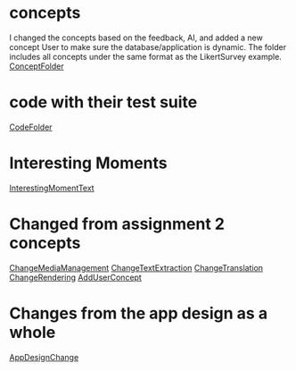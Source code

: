 # concepts
I changed the concepts based on the feedback, AI, and added a new concept User to make sure
the database/application is dynamic. The folder includes all concepts under the same format
as the LikertSurvey example. [ConceptFolder](design\concepts)

# code with their test suite
[CodeFolder](src)

# Interesting Moments
[InterestingMomentText](InterestingMoments)

# Changed from assignment 2 concepts
[ChangeMediaManagement](design\brainstorming\DifferenceInConcept1.md)
[ChangeTextExtraction](design\brainstorming\DifferenceInConcept2.md)
[ChangeTranslation](design\brainstorming\DifferenceInConcept3.md)
[ChangeRendering](design\brainstorming\DifferenceInConcept4.md)
[AddUserConcept](design\brainstorming\NewConcept.md)

# Changes from the app design as a whole
[AppDesignChange](design\brainstorming\ChangeInApp.md)
